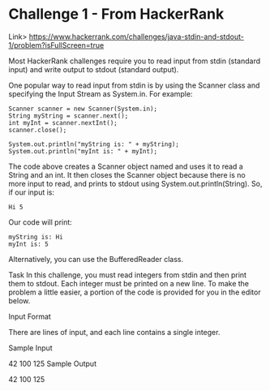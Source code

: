 # Challenge 1 - From HackerRank
Link> https://www.hackerrank.com/challenges/java-stdin-and-stdout-1/problem?isFullScreen=true

Most HackerRank challenges require you to read input from stdin (standard input) and write output to stdout (standard output).

One popular way to read input from stdin is by using the Scanner class and specifying the Input Stream as System.in. For example:

```
Scanner scanner = new Scanner(System.in);
String myString = scanner.next();
int myInt = scanner.nextInt();
scanner.close();

System.out.println("myString is: " + myString);
System.out.println("myInt is: " + myInt);
```

The code above creates a Scanner object named  and uses it to read a String and an int. It then closes the Scanner object because there is no more input to read, and prints to stdout using System.out.println(String). So, if our input is:
```
Hi 5
```
Our code will print:
```
myString is: Hi
myInt is: 5
```
Alternatively, you can use the BufferedReader class.

Task
In this challenge, you must read  integers from stdin and then print them to stdout. Each integer must be printed on a new line. To make the problem a little easier, a portion of the code is provided for you in the editor below.

Input Format

There are  lines of input, and each line contains a single integer.

Sample Input

42
100
125
Sample Output

42
100
125
